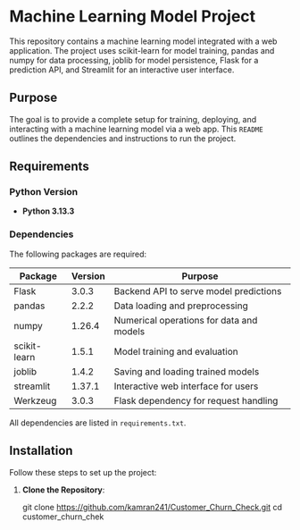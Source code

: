 # Machine Learning Model Project

This repository contains a machine learning model integrated with a web application. The project uses scikit-learn for model training, pandas and numpy for data processing, joblib for model persistence, Flask for a prediction API, and Streamlit for an interactive user interface.
## Purpose

The goal is to provide a complete setup for training, deploying, and interacting with a machine learning model via a web app. This `README` outlines the dependencies and instructions to run the project.

## Requirements

### Python Version
- **Python 3.13.3**

### Dependencies
The following packages are required:

| Package        | Version | Purpose                                      |
|----------------|---------|----------------------------------------------|
| Flask         | 3.0.3   | Backend API to serve model predictions       |
| pandas        | 2.2.2   | Data loading and preprocessing               |
| numpy         | 1.26.4  | Numerical operations for data and models     |
| scikit-learn  | 1.5.1   | Model training and evaluation                |
| joblib        | 1.4.2   | Saving and loading trained models            |
| streamlit     | 1.37.1  | Interactive web interface for users          |
| Werkzeug      | 3.0.3   | Flask dependency for request handling        |       |


All dependencies are listed in `requirements.txt`.

## Installation

Follow these steps to set up the project:

1. **Clone the Repository**:
   
   git clone https://github.com/kamran241/Customer_Churn_Check.git
   cd customer_churn_chek
